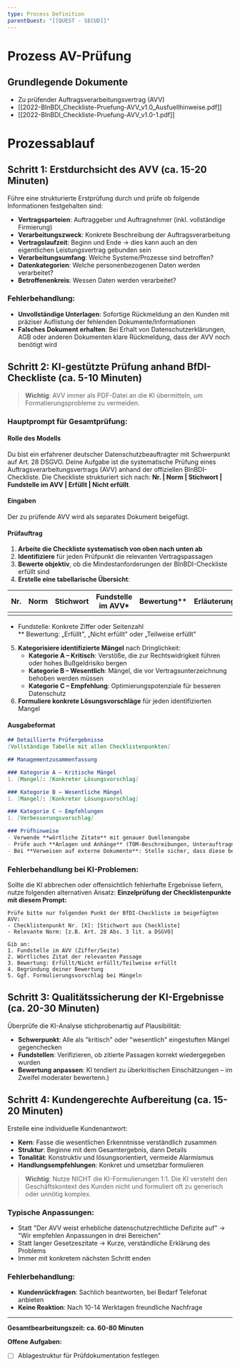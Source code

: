 ```yaml
---
type: Process Definition
parentQuest: "[[QUEST - SECUD]]"
---
```


# Prozess AV-Prüfung

## Grundlegende Dokumente

- Zu prüfender Auftragsverarbeitungsvertrag (AVV)
- [[2022-BlnBDI_Checkliste-Pruefung-AVV_v1.0_Ausfuellhinweise.pdf]]
- [[2022-BlnBDI_Checkliste-Pruefung-AVV_v1.0-1.pdf]]

# Prozessablauf

## Schritt 1: Erstdurchsicht des AVV **(ca. 15-20 Minuten)**
Führe eine strukturierte Erstprüfung durch und prüfe ob folgende Informationen festgehalten sind:
- **Vertragsparteien**: Auftraggeber und Auftragnehmer (inkl. vollständige Firmierung)
- **Verarbeitungszweck**: Konkrete Beschreibung der Auftragsverarbeitung
- **Vertragslaufzeit**: Beginn und Ende -> dies kann auch an den eigentlichen Leistungsvertrag gebunden sein
- **Verarbeitungsumfang**: Welche Systeme/Prozesse sind betroffen?
- **Datenkategorien**: Welche personenbezogenen Daten werden verarbeitet?
- **Betroffenenkreis**: Wessen Daten werden verarbeitet?

### Fehlerbehandlung:
- **Unvollständige Unterlagen**: Sofortige Rückmeldung an den Kunden mit präziser Auflistung der fehlenden Dokumente/Informationen
- **Falsches Dokument erhalten**: Bei Erhalt von Datenschutzerklärungen, AGB oder anderen Dokumenten klare Rückmeldung, dass der AVV noch benötigt wird

## Schritt 2: KI-gestützte Prüfung anhand BfDI-Checkliste **(ca. 5-10 Minuten)**
> **Wichtig**: AVV immer als PDF-Datei an die KI übermitteln, um Formatierungsprobleme zu vermeiden.
### Hauptprompt für Gesamtprüfung:

#### Rolle des Modells

Du bist ein erfahrener deutscher Datenschutzbeauftragter mit Schwerpunkt auf Art. 28 DSGVO. Deine Aufgabe ist die systematische Prüfung eines Auftragsverarbeitungsvertrags (AVV) anhand der offiziellen BInBDI-Checkliste. Die Checkliste strukturiert sich nach: **Nr. | Norm | Stichwort | Fundstelle im AVV | Erfüllt | Nicht erfüllt**.

#### Eingaben
Der zu prüfende AVV wird als separates Dokument beigefügt.

#### Prüfauftrag
1. **Arbeite die Checkliste systematisch von oben nach unten ab**
2. **Identifiziere** für jeden Prüfpunkt die relevanten Vertragspassagen
3. **Bewerte objektiv**, ob die Mindestanforderungen der BInBDI-Checkliste erfüllt sind
4. **Erstelle eine tabellarische Übersicht**:

| Nr. | Norm | Stichwort | Fundstelle im AVV* | Bewertung** | Erläuterung/Mangel |
| --- | ---- | --------- | ------------------ | ----------- | ------------------ |
|     |      |           |                    |             |                    |
- Fundstelle: Konkrete Ziffer oder Seitenzahl  
    ** Bewertung: „Erfüllt", „Nicht erfüllt" oder „Teilweise erfüllt"

5. **Kategorisiere identifizierte Mängel** nach Dringlichkeit:
    - **Kategorie A – Kritisch**: Verstöße, die zur Rechtswidrigkeit führen oder hohes Bußgeldrisiko bergen
    - **Kategorie B – Wesentlich**: Mängel, die vor Vertragsunterzeichnung behoben werden müssen
    - **Kategorie C – Empfehlung**: Optimierungspotenziale für besseren Datenschutz
6. **Formuliere konkrete Lösungsvorschläge** für jeden identifizierten Mangel

#### Ausgabeformat

```markdown
## Detaillierte Prüfergebnisse
[Vollständige Tabelle mit allen Checklistenpunkten]

## Managementzusammenfassung

### Kategorie A – Kritische Mängel
1. [Mangel]: [Konkreter Lösungsvorschlag]

### Kategorie B – Wesentliche Mängel  
1. [Mangel]: [Konkreter Lösungsvorschlag]

### Kategorie C – Empfehlungen
1. [Verbesserungsvorschlag]

### Prüfhinweise
- Verwende **wörtliche Zitate** mit genauer Quellenangabe
- Prüfe auch **Anlagen und Anhänge** (TOM-Beschreibungen, Unterauftragnehmer-Listen)
- Bei **Verweisen auf externe Dokumente**: Stelle sicher, dass diese beigefügt oder verlinkt sind
```

### Fehlerbehandlung bei KI-Problemen:
Sollte die KI abbrechen oder offensichtlich fehlerhafte Ergebnisse liefern, nutze folgenden alternativen Ansatz:
**Einzelprüfung der Checklistenpunkte mit diesem Prompt:**
```
Prüfe bitte nur folgenden Punkt der BfDI-Checkliste im beigefügten AVV:
- Checklistenpunkt Nr. [X]: [Stichwort aus Checkliste]
- Relevante Norm: [z.B. Art. 28 Abs. 3 lit. a DSGVO]

Gib an:
1. Fundstelle im AVV (Ziffer/Seite)
2. Wörtliches Zitat der relevanten Passage
3. Bewertung: Erfüllt/Nicht erfüllt/Teilweise erfüllt
4. Begründung deiner Bewertung
5. Ggf. Formulierungsvorschlag bei Mängeln
```

## Schritt 3: Qualitätssicherung der KI-Ergebnisse **(ca. 20-30 Minuten)**
Überprüfe die KI-Analyse stichprobenartig auf Plausibilität:
- **Schwerpunkt**: Alle als "kritisch" oder "wesentlich" eingestuften Mängel gegenchecken
- **Fundstellen**: Verifizieren, ob zitierte Passagen korrekt wiedergegeben wurden
- **Bewertung anpassen**: KI tendiert zu überkritischen Einschätzungen – im Zweifel moderater bewertenn.)

## Schritt 4: Kundengerechte Aufbereitung **(ca. 15-20 Minuten)**
Erstelle eine individuelle Kundenantwort:
- **Kern**: Fasse die wesentlichen Erkenntnisse verständlich zusammen
- **Struktur**: Beginne mit dem Gesamtergebnis, dann Details
- **Tonalität**: Konstruktiv und lösungsorientiert, vermeide Alarmismus
- **Handlungsempfehlungen**: Konkret und umsetzbar formulieren
> **Wichtig**: Nutze NICHT die KI-Formulierungen 1:1. Die KI versteht den Geschäftskontext des Kunden nicht und formuliert oft zu generisch oder unnötig komplex.

### Typische Anpassungen:
- Statt "Der AVV weist erhebliche datenschutzrechtliche Defizite auf" → "Wir empfehlen Anpassungen in drei Bereichen"
- Statt langer Gesetzeszitate → Kurze, verständliche Erklärung des Problems
- Immer mit konkretem nächsten Schritt enden

### Fehlerbehandlung:
- **Kundenrückfragen**: Sachlich beantworten, bei Bedarf Telefonat anbieten
- **Keine Reaktion**: Nach 10-14 Werktagen freundliche Nachfrage

---

**Gesamtbearbeitungszeit: ca. 60-80 Minuten**

**Offene Aufgaben:**

- [ ] Ablagestruktur für Prüfdokumentation festlegen